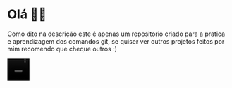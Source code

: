 <h1> Olá 🐱‍👤</h1>
<p> Como dito na descrição este é apenas um repositorio criado para a pratica e aprendizagem dos comandos git, se quiser ver outros projetos feitos por mim recomendo que cheque outros :)</p>
<div>
<video align="center" alt = "gif-cabrinha" height = "50" width = "50" src = "https://discord.com/channels/@me/1142655707930439820/1354260372248596652"/>
</div>
